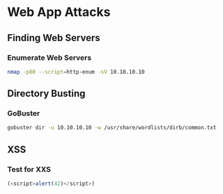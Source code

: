 # Web App Attacks
## Finding Web Servers
### Enumerate Web Servers
```bash
nmap -p80 --script=http-enum -sV 10.10.10.10
```

## Directory Busting
### GoBuster
```bash
gobuster dir -u 10.10.10.10 -w /usr/share/wordlists/dirb/common.txt
```

## XSS
### Test for XXS
```javascript
(<script>alert(42)</script>)
```
